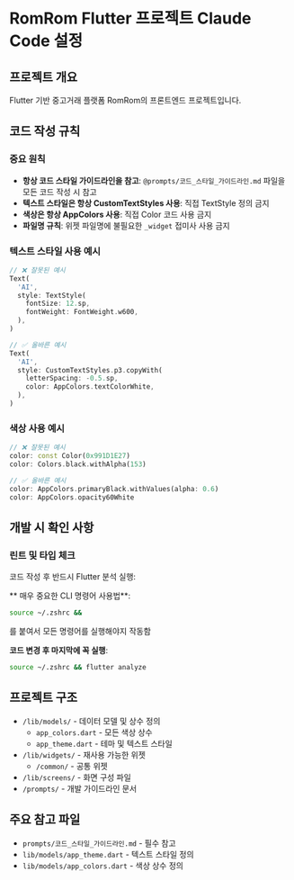 # RomRom Flutter 프로젝트 Claude Code 설정

## 프로젝트 개요
Flutter 기반 중고거래 플랫폼 RomRom의 프론트엔드 프로젝트입니다.

## 코드 작성 규칙

### 중요 원칙
- **항상 코드 스타일 가이드라인을 참고**: `@prompts/코드_스타일_가이드라인.md` 파일을 모든 코드 작성 시 참고
- **텍스트 스타일은 항상 CustomTextStyles 사용**: 직접 TextStyle 정의 금지
- **색상은 항상 AppColors 사용**: 직접 Color 코드 사용 금지
- **파일명 규칙**: 위젯 파일명에 불필요한 `_widget` 접미사 사용 금지

### 텍스트 스타일 사용 예시
```dart
// ❌ 잘못된 예시
Text(
  'AI',
  style: TextStyle(
    fontSize: 12.sp,
    fontWeight: FontWeight.w600,
  ),
)

// ✅ 올바른 예시
Text(
  'AI',
  style: CustomTextStyles.p3.copyWith(
    letterSpacing: -0.5.sp,
    color: AppColors.textColorWhite,
  ),
)
```

### 색상 사용 예시
```dart
// ❌ 잘못된 예시
color: const Color(0x991D1E27)
color: Colors.black.withAlpha(153)

// ✅ 올바른 예시
color: AppColors.primaryBlack.withValues(alpha: 0.6)
color: AppColors.opacity60White
```

## 개발 시 확인 사항

### 린트 및 타입 체크
코드 작성 후 반드시 Flutter 분석 실행:

** 매우 중요한 CLI 명령어 사용법**:
```bash 
source ~/.zshrc &&
```
를 붙여서 모든 명령어를 실행해야지 작동함

**코드 변경 후 마지막에 꼭 실행**:
```bash
source ~/.zshrc && flutter analyze
```

## 프로젝트 구조
- `/lib/models/` - 데이터 모델 및 상수 정의
  - `app_colors.dart` - 모든 색상 상수
  - `app_theme.dart` - 테마 및 텍스트 스타일
- `/lib/widgets/` - 재사용 가능한 위젯
  - `/common/` - 공통 위젯
- `/lib/screens/` - 화면 구성 파일
- `/prompts/` - 개발 가이드라인 문서

## 주요 참고 파일
- `prompts/코드_스타일_가이드라인.md` - 필수 참고
- `lib/models/app_theme.dart` - 텍스트 스타일 정의
- `lib/models/app_colors.dart` - 색상 상수 정의